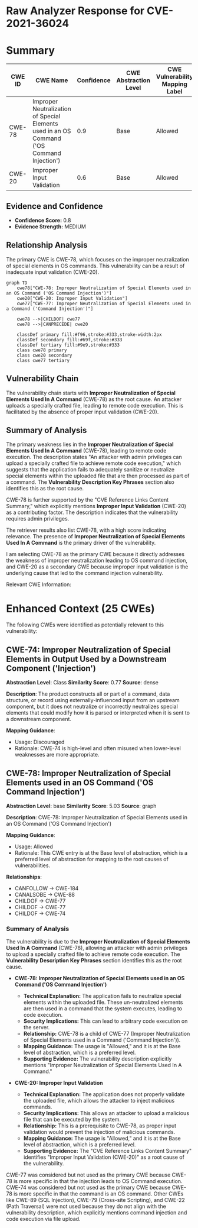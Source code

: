 # Raw Analyzer Response for CVE-2021-36024

# Summary
| CWE ID | CWE Name | Confidence | CWE Abstraction Level | CWE Vulnerability Mapping Label | CWE-Vulnerability Mapping Notes |
|---|---|---|---|---|---|
| CWE-78 | Improper Neutralization of Special Elements used in an OS Command ('OS Command Injection') | 0.9 | Base | Allowed | Primary CWE |
| CWE-20 | Improper Input Validation | 0.6 | Base | Allowed | Secondary CWE |

## Evidence and Confidence

*   **Confidence Score:** 0.8
*   **Evidence Strength:** MEDIUM

## Relationship Analysis
The primary CWE is CWE-78, which focuses on the improper neutralization of special elements in OS commands. This vulnerability can be a result of inadequate input validation (CWE-20).

```mermaid
graph TD
    cwe78["CWE-78: Improper Neutralization of Special Elements used in an OS Command ('OS Command Injection')"]
    cwe20["CWE-20: Improper Input Validation"]
    cwe77["CWE-77: Improper Neutralization of Special Elements used in a Command ('Command Injection')"]
    
    cwe78 -->|CHILDOF| cwe77
    cwe78 -->|CANPRECEDE| cwe20

    classDef primary fill:#f96,stroke:#333,stroke-width:2px
    classDef secondary fill:#69f,stroke:#333
    classDef tertiary fill:#9e9,stroke:#333
    class cwe78 primary
    class cwe20 secondary
    class cwe77 tertiary
```

## Vulnerability Chain
The vulnerability chain starts with **Improper Neutralization of Special Elements Used In A Command** (CWE-78) as the root cause. An attacker uploads a specially crafted file, leading to remote code execution. This is facilitated by the absence of proper input validation (CWE-20).

## Summary of Analysis
The primary weakness lies in the **Improper Neutralization of Special Elements Used In A Command** (CWE-78), leading to remote code execution. The description states "An attacker with admin privileges can upload a specially crafted file to achieve remote code execution," which suggests that the application fails to adequately sanitize or neutralize special elements within the uploaded file that are then processed as part of a command. The **Vulnerability Description Key Phrases** section also identifies this as the root cause.

CWE-78 is further supported by the "CVE Reference Links Content Summary," which explicitly mentions **Improper Input Validation** (CWE-20) as a contributing factor. The description indicates that the vulnerability requires admin privileges.

The retriever results also list CWE-78, with a high score indicating relevance. The presence of **Improper Neutralization of Special Elements Used In A Command** is the primary driver of the vulnerability.

I am selecting CWE-78 as the primary CWE because it directly addresses the weakness of improper neutralization leading to OS command injection, and CWE-20 as a secondary CWE because improper input validation is the underlying cause that led to the command injection vulnerability.

Relevant CWE Information:

# Enhanced Context (25 CWEs)
The following CWEs were identified as potentially relevant to this vulnerability:

## CWE-74: Improper Neutralization of Special Elements in Output Used by a Downstream Component ('Injection')
**Abstraction Level**: Class
**Similarity Score**: 0.77
**Source**: dense

**Description**:
The product constructs all or part of a command, data structure, or record using externally-influenced input from an upstream component, but it does not neutralize or incorrectly neutralizes special elements that could modify how it is parsed or interpreted when it is sent to a downstream component.

**Mapping Guidance**:
- Usage: Discouraged
- Rationale: CWE-74 is high-level and often misused when lower-level weaknesses are more appropriate.

## CWE-78: Improper Neutralization of Special Elements used in an OS Command ('OS Command Injection')
**Abstraction Level**: base
**Similarity Score**: 5.03
**Source**: graph

**Description**:
CWE-78: Improper Neutralization of Special Elements used in an OS Command ('OS Command Injection')

**Mapping Guidance**:
- Usage: Allowed
- Rationale: This CWE entry is at the Base level of abstraction, which is a preferred level of abstraction for mapping to the root causes of vulnerabilities.

**Relationships**:
- CANFOLLOW -> CWE-184
- CANALSOBE -> CWE-88
- CHILDOF -> CWE-77
- CHILDOF -> CWE-77
- CHILDOF -> CWE-74

### Summary of Analysis

The vulnerability is due to the **Improper Neutralization of Special Elements Used In A Command** (CWE-78), allowing an attacker with admin privileges to upload a specially crafted file to achieve remote code execution. The **Vulnerability Description Key Phrases** section identifies this as the root cause.

*   **CWE-78: Improper Neutralization of Special Elements used in an OS Command ('OS Command Injection')**
    *   **Technical Explanation:** The application fails to neutralize special elements within the uploaded file. These un-neutralized elements are then used in a command that the system executes, leading to code execution.
    *   **Security Implications:** This can lead to arbitrary code execution on the server.
    *   **Relationship:** CWE-78 is a child of CWE-77 (Improper Neutralization of Special Elements used in a Command ('Command Injection')).
    *   **Mapping Guidance:** The usage is "Allowed," and it is at the Base level of abstraction, which is a preferred level.
    *   **Supporting Evidence:** The vulnerability description explicitly mentions "Improper Neutralization of Special Elements Used In A Command."

*   **CWE-20: Improper Input Validation**
    *   **Technical Explanation:** The application does not properly validate the uploaded file, which allows the attacker to inject malicious commands.
    *   **Security Implications:** This allows an attacker to upload a malicious file that can be executed by the system.
    *   **Relationship:** This is a prerequisite to CWE-78, as proper input validation would prevent the injection of malicious commands.
    *   **Mapping Guidance:** The usage is "Allowed," and it is at the Base level of abstraction, which is a preferred level.
    *   **Supporting Evidence:** The "CVE Reference Links Content Summary" identifies "Improper Input Validation (CWE-20)" as a root cause of the vulnerability.

CWE-77 was considered but not used as the primary CWE because CWE-78 is more specific in that the injection leads to OS Command execution.
CWE-74 was considered but not used as the primary CWE because CWE-78 is more specific in that the command is an OS command.
Other CWEs like CWE-89 (SQL Injection), CWE-79 (Cross-site Scripting), and CWE-22 (Path Traversal) were not used because they do not align with the vulnerability description, which explicitly mentions command injection and code execution via file upload.